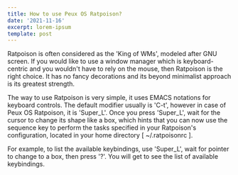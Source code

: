 ```yaml
---
title: How to use Peux OS Ratpoison?
date: '2021-11-16'
excerpt: lorem-ipsum
template: post
---
```

Ratpoison is often considered as the 'King of WMs', modeled after GNU screen. If you would like to use a window manager which is keyboard-centric and you wouldn't have to rely on the mouse, then Ratpoison is the right choice. It has no fancy decorations and its beyond minimalist approach is its greatest strength.

The way to use Ratpoison is very simple, it uses EMACS notations for keyboard controls. The default modifier usually is 'C-t', however in case of Peux OS Ratpoison, it is 'Super_L'.  Once you press 'Super_L', wait for the cursor to change its shape like a box, which hints that you can now use the sequence key to perform the tasks specified in your Ratpoison's configuration, located in your home directory \[ ~/.ratpoisonrc ].

For example, to list the available keybindings, use 'Super_L', wait for pointer to change to a box, then press '?'. You will get to see the list of available keybindings.
